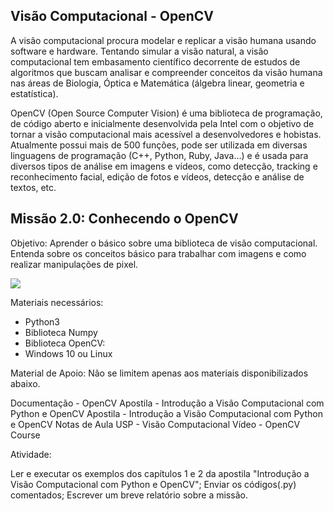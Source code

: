 ## Visão Computacional - OpenCV

A visão computacional procura modelar e replicar a visão humana usando software e hardware. Tentando simular a visão natural, a visão computacional tem embasamento científico decorrente de estudos de algoritmos que buscam analisar e compreender conceitos da visão humana nas áreas de Biologia, Óptica e Matemática (álgebra linear, geometria e estatística).

OpenCV (Open Source Computer Vision) é uma biblioteca de programação, de código aberto e inicialmente desenvolvida pela Intel com o objetivo de tornar a visão computacional mais acessível a desenvolvedores e hobistas. Atualmente possui mais de 500 funções, pode ser utilizada em diversas linguagens de programação (C++, Python, Ruby, Java…) e é usada para diversos tipos de análise em imagens e vídeos, como detecção, tracking e reconhecimento facial, edição de fotos e vídeos, detecção e análise de textos, etc.

## Missão 2.0: Conhecendo o OpenCV

Objetivo: Aprender o básico sobre uma biblioteca de visão computacional. Entenda sobre os conceitos básico para trabalhar com imagens e como realizar manipulações de pixel.

<img src="https://img.olhardigital.com.br/wp-content/uploads/2020/06/20200615060448.jpg">

Materiais necessários:

- Python3
- Biblioteca Numpy
- Biblioteca OpenCV:
- Windows 10 ou Linux

Material de Apoio: Não se limitem apenas aos materiais disponibilizados abaixo.

Documentação - OpenCV
Apostila - Introdução a Visão Computacional com Python e OpenCV
Apostila - Introdução a Visão Computacional com Python e OpenCV
Notas de Aula USP - Visão Computacional
Vídeo - OpenCV Course

Atividade:

Ler e executar os exemplos dos capítulos 1 e 2 da apostila "Introdução a Visão Computacional com Python e OpenCV";
Enviar os códigos(.py) comentados;
Escrever um breve relatório sobre a missão.